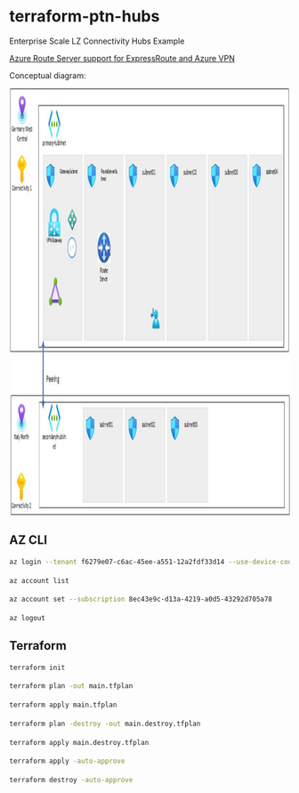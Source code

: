 # terraform-ptn-hubs

Enterprise Scale LZ Connectivity Hubs Example

[Azure Route Server support for ExpressRoute and Azure VPN](https://learn.microsoft.com/en-us/azure/route-server/expressroute-vpn-support)

Conceptual diagram:


<div align="center">
  <img src="https://github.com/ptsouk/terraform-ptn-hubs/blob/main/terraform-ptn-hubs.jpg?raw=true"
  width="1024" height="768"/>
</div>

## AZ CLI

```bash
az login --tenant f6279e07-c6ac-45ee-a551-12a2fdf33d14 --use-device-code

az account list

az account set --subscription 8ec43e9c-d13a-4219-a0d5-43292d705a78

az logout
```

## Terraform

```bash
terraform init

terraform plan -out main.tfplan

terraform apply main.tfplan

terraform plan -destroy -out main.destroy.tfplan

terraform apply main.destroy.tfplan

terraform apply -auto-approve

terraform destroy -auto-approve
```
